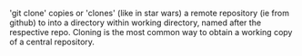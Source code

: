 'git clone' copies or 'clones' (like in star wars) a remote repository (ie from github) to into a directory within working directory, named after the respective repo. Cloning is the most common way to obtain a working copy of a central repository.
